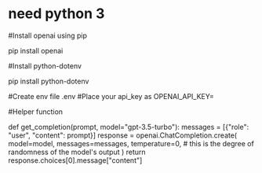 # need python 3

#Install openai using pip

pip install openai

#Install python-dotenv

pip install python-dotenv

#Create env file .env
#Place your api_key as OPENAI_API_KEY=

#Helper function 

def get_completion(prompt, model="gpt-3.5-turbo"):
    messages = [{"role": "user", "content": prompt}]
    response = openai.ChatCompletion.create(
        model=model,
        messages=messages,
        temperature=0, # this is the degree of randomness of the model's output
    )
    return response.choices[0].message["content"]

